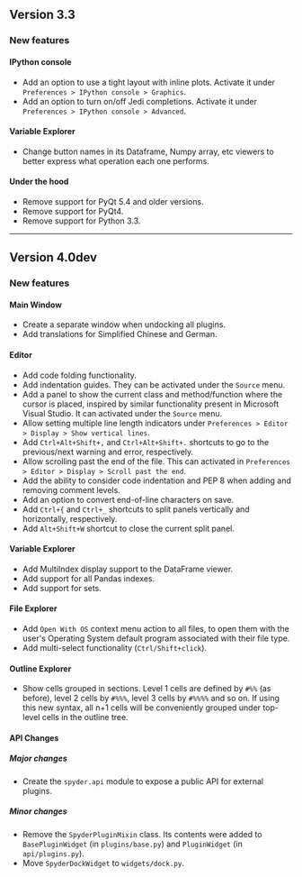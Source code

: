 ## Version 3.3

### New features

#### IPython console

* Add an option to use a tight layout with inline plots.
  Activate it under `Preferences > IPython console > Graphics`.
* Add an option to turn on/off Jedi completions.
  Activate it under `Preferences > IPython console > Advanced`.

#### Variable Explorer
* Change button names in its Dataframe, Numpy array, etc viewers
  to better express what operation each one performs.

#### Under the hood

* Remove support for PyQt 5.4 and older versions.
* Remove support for PyQt4.
* Remove support for Python 3.3.

----

## Version 4.0dev

### New features

#### Main Window

* Create a separate window when undocking all plugins.
* Add translations for Simplified Chinese and German.

#### Editor

* Add code folding functionality.
* Add indentation guides. 
  They can be activated under the `Source` menu.
* Add a panel to show the current class and method/function
  where the cursor is placed, inspired by similar 
  functionality present in Microsoft Visual Studio. 
  It can activated under the `Source` menu.
* Allow setting multiple line length indicators under
  `Preferences > Editor > Display > Show vertical lines`.
* Add `Ctrl+Alt+Shift+,` and `Ctrl+Alt+Shift+.` shortcuts 
  to go to the previous/next warning and error, respectively.
* Allow scrolling past the end of the file. 
  This can activated in
  `Preferences > Editor > Display > Scroll past the end`.
* Add the ability to consider code indentation and PEP 8 
  when adding and removing comment levels.
* Add an option to convert end-of-line characters on save.
* Add `Ctrl+{` and `Ctrl+_` shortcuts to split panels 
  vertically and horizontally, respectively.
* Add `Alt+Shift+W` shortcut to close the current split panel.

#### Variable Explorer

* Add MultiIndex display support to the DataFrame viewer.
* Add support for all Pandas indexes.
* Add support for sets.

#### File Explorer

* Add `Open With OS` context menu action to all files, 
  to open them with the user's Operating System
  default program associated with their file type.
* Add multi-select functionality (`Ctrl/Shift+click`).

#### Outline Explorer

* Show cells grouped in sections. Level 1 cells are defined by
  `#%%` (as before), level 2 cells by `#%%%`, level 3 cells by
  `#%%%%` and so on. If using this new syntax, all  n+1 cells
  will be conveniently grouped under top-level cells in the 
  outline tree.

#### API Changes

##### Major changes
* Create the `spyder.api` module to expose a public API
  for external plugins.

##### Minor changes
* Remove the `SpyderPluginMixin` class. 
  Its contents were added to `BasePluginWidget` (in `plugins/base.py`)
  and `PluginWidget` (in `api/plugins.py`).
* Move `SpyderDockWidget` to `widgets/dock.py`.